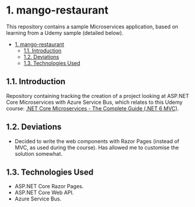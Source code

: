 # 1. mango-restaurant

This repository contains a sample Microservices application, based on learning from a Udemy sample (detailed below).
- [1. mango-restaurant](#1-mango-restaurant)
  - [1.1. Introduction](#11-introduction)
  - [1.2. Deviations](#12-deviations)
  - [1.3. Technologies Used](#13-technologies-used)
  
## 1.1. Introduction

Repository containing tracking the creation of a project looking at ASP.NET Core Microservices with Azure Service Bus, which relates to this Udemy course: [.NET Core Microservices - The Complete Guide (.NET 6 MVC)](https://www.udemy.com/course/net-core-microservices-the-complete-guide-net-6-mvc/).

## 1.2. Deviations

- Decided to write the web components with Razor Pages (instead of MVC, as used during the course). Has allowed me to customise the solution somewhat.

## 1.3. Technologies Used

- ASP.NET Core Razor Pages.
- ASP.NET Core Web API.
- Azure Service Bus.
